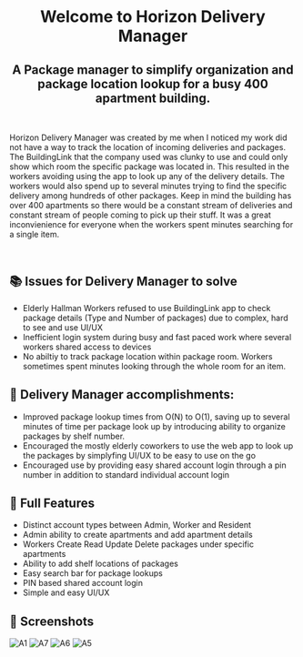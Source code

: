 <h1 align='center'>Welcome to Horizon Delivery Manager</h1>
<h2 align='center'>A Package manager to simplify organization and package location lookup for a busy 400 apartment building.</h2>

&nbsp;

<p>Horizon Delivery Manager was created by me when I noticed my work did not have a way to track the location of incoming deliveries and packages. The BuildingLink that the company used was clunky to use and could only show which room the specific package was located in. This resulted in the workers avoiding using the app to look up any of the delivery details. 
The workers would also spend up to several minutes trying to find the specific delivery among hundreds of other packages. Keep in mind the building has over 400 apartments so there would be a constant stream of deliveries and constant stream of people coming to pick up their stuff. It was a great inconvienience for everyone when the workers spent minutes searching for a single item.</p>
           
&nbsp;
## 📚 Issues for Delivery Manager to solve
- Elderly Hallman Workers refused to use BuildingLink app to check package details (Type and Number of packages) due to complex, hard to see and use UI/UX
- Inefficient login system during busy and fast paced work where several workers shared access to devices
- No abiltiy to track package location within package room. Workers sometimes spent minutes looking through the whole room for an item. 

## 🧠 Delivery Manager accomplishments:  
- Improved package lookup times from O(N) to O(1), saving up to several minutes of time per package look up by introducing ability to organize packages by shelf number.
- Encouraged the mostly elderly coworkers to use the web app to look up the packages by simplyfing UI/UX to be easy to use on the go
- Encouraged use by providing easy shared account login through a pin number in addition to standard individual account login

## 🎯 Full Features
- Distinct account types between Admin, Worker and Resident
- Admin ability to create apartments and add apartment details
- Workers Create Read Update Delete packages under specific apartments
- Ability to add shelf locations of packages
- Easy search bar for package lookups
- PIN based shared account login
- Simple and easy UI/UX


## 🍿 Screenshots
![A1](https://github.com/user-attachments/assets/6e88981e-abb6-49ed-9b45-ec882214924c)
![A7](https://github.com/user-attachments/assets/e8926c2e-774e-487d-9d97-5a2d476f2581)
![A6](https://github.com/user-attachments/assets/4105a5a2-996b-42d5-981b-26f6c711e0be)
![A5](https://github.com/user-attachments/assets/44d2f6c6-0092-4306-bda6-7075c153ed53)



